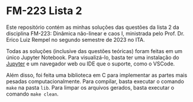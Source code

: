 # FM-223 Lista 2

Este repositório contém as minhas soluções das questões da lista 2 da disciplina FM-223: Dinâmica não-linear e caos I, ministrada pelo Prof. Dr. Erico Luiz Rempel no segundo semestre de 2023 no ITA.

Todas as soluções (inclusive das questões teóricas) foram feitas em um único Jupyter Notebook. Para visualizá-lo, basta ter uma instalação do [Jupyter](https://jupyter.org/) e um navegador web ou IDE que o suporte, como o VSCode.

Além disso, foi feita uma biblioteca em C para implementar as partes mais pesadas computacionalmente. Para compilar, basta executar o comando `make` na pasta `lib`. Para limpar os arquivos gerados, basta executar o comando `make clean`.

